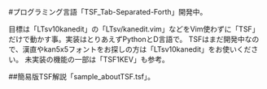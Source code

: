 #プログラミング言語「TSF_Tab-Separated-Forth」開発中。

目標は「LTsv10kanedit」の「LTsv/kanedit.vim」などをVim使わずに「TSF」だけで動かす事。実装はとりあえずPythonとD言語で。
TSFはまだ開発中なので、漢直やkan5x5フォントをお探しの方は「LTsv10kanedit」をお使いください。
未実装の機能の一部は「TSF1KEV」も参考。

##簡易版TSF解説「sample_aboutTSF.tsf」。
